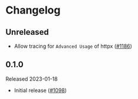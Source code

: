 # Changelog

## Unreleased

- Allow tracing for `Advanced Usage` of httpx ([#1186](https://github.com/census-instrumentation/opencensus-python/pull/1186))

## 0.1.0

Released 2023-01-18

- Initial release
([#1098](https://github.com/census-instrumentation/opencensus-python/pull/1098))
